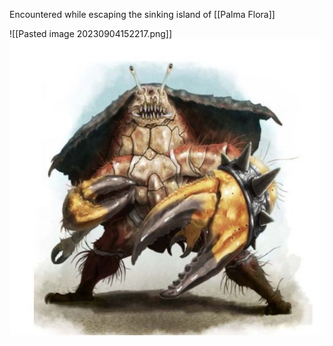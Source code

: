 Encountered while escaping the sinking island of [[Palma Flora]]

![[Pasted image 20230904152217.png]]
<img src="/assets/Pasted image 20230904152217.png"/>
